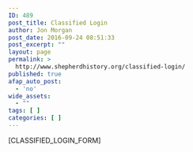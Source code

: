 ```yaml
---
ID: 489
post_title: Classified Login
author: Jon Morgan
post_date: 2016-09-24 08:51:33
post_excerpt: ""
layout: page
permalink: >
  http://www.shepherdhistory.org/classified-login/
published: true
afap_auto_post:
  - 'no'
wide_assets:
  - ""
tags: [ ]
categories: [ ]
---
```

[CLASSIFIED_LOGIN_FORM]